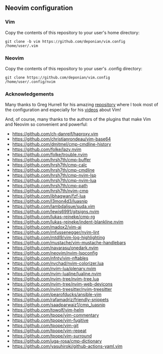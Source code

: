 ## Neovim configuration

### Vim
Copy the contents of this repository to your user's home directory:

`git clone -b vim https://github.com/deponian/vim.config /home/user/.vim`

### Neovim
Copy the contents of this repository to your user's .config directory:

`git clone https://github.com/deponian/vim.config /home/user/.config/nvim`

### Acknowledgements
Many thanks to Greg Hurrell for his amazing [repository](https://github.com/wincent/wincent) where I took most of the configuration and especially for his [videos](https://www.youtube.com/channel/UCXPHFM88IlFn68OmLwtPmZA) about Vim!

And, of course, many thanks to the authors of the plugins that make Vim and Neovim so convenient and powerful:

- https://github.com/ch-danreif/haproxy.vim
- https://github.com/christianrondeau/vim-base64
- https://github.com/dmitmel/cmp-cmdline-history
- https://github.com/folke/lazy.nvim
- https://github.com/folke/trouble.nvim
- https://github.com/hrsh7th/cmp-buffer
- https://github.com/hrsh7th/cmp-calc
- https://github.com/hrsh7th/cmp-cmdline
- https://github.com/hrsh7th/cmp-nvim-lsp
- https://github.com/hrsh7th/cmp-nvim-lua
- https://github.com/hrsh7th/cmp-path
- https://github.com/hrsh7th/nvim-cmp
- https://github.com/ibhagwan/fzf-lua
- https://github.com/l3mon4d3/luasnip
- https://github.com/lambdalisue/suda.vim
- https://github.com/lewis6991/gitsigns.nvim
- https://github.com/lukas-reineke/cmp-rg
- https://github.com/lukas-reineke/indent-blankline.nvim
- https://github.com/madox2/vim-ai
- https://github.com/mfussenegger/nvim-lint
- https://github.com/mtdl9/vim-log-highlighting
- https://github.com/mustache/vim-mustache-handlebars
- https://github.com/navarasu/onedark.nvim
- https://github.com/neovim/nvim-lspconfig
- https://github.com/nfnty/vim-nftables
- https://github.com/nvchad/nvim-colorizer.lua
- https://github.com/nvim-lua/plenary.nvim
- https://github.com/nvim-lualine/lualine.nvim
- https://github.com/nvim-tree/nvim-tree.lua
- https://github.com/nvim-tree/nvim-web-devicons
- https://github.com/nvim-treesitter/nvim-treesitter
- https://github.com/pearofducks/ansible-vim
- https://github.com/rafamadriz/friendly-snippets
- https://github.com/saadparwaiz1/cmp_luasnip
- https://github.com/towolf/vim-helm
- https://github.com/tpope/vim-commentary
- https://github.com/tpope/vim-fugitive
- https://github.com/tpope/vim-git
- https://github.com/tpope/vim-repeat
- https://github.com/tpope/vim-surround
- https://github.com/uga-rosa/cmp-dictionary
- https://github.com/yasuhiroki/github-actions-yaml.vim
